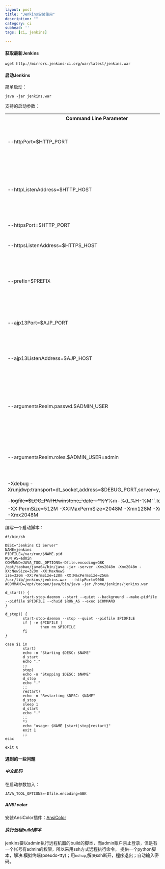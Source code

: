```yaml
---
layout: post
title: "Jenkins安装使用"
description: ""
category: ci
subhead: ''
tags: [ci, jenkins]

---
```

#### 获取最新Jenkins

    wget http://mirrors.jenkins-ci.org/war/latest/jenkins.war
 
#### 启动Jenkins


简单启动：

    java -jar jenkins.war
    
支持的启动参数：

<table class="table table-bordered table-striped table-condensed"><tbody>
<tr>
<th> Command Line Parameter </th>
<th> Description </th>
</tr>
<tr>
<td> --httpPort=$HTTP_PORT </td>
<td> Runs Jenkins listener on port $HTTP_PORT using standard <em>http</em> protocol. The default is port 8080. To disable (because you're using <em>https</em>), use port <tt>-1</tt>. </td>
</tr>
<tr>
<td> --httpListenAddress=$HTTP_HOST </td>
<td> Binds Jenkins to the IP address represented by $HTTP_HOST. The default is 0.0.0.0 — i.e. listening on all available interfaces. <br class="atl-forced-newline">
For example, to only listen for requests from localhost, you could use: --httpListenAddress=127.0.0.1 </td>
</tr>
<tr>
<td> --httpsPort=$HTTP_PORT </td>
<td> Uses HTTPS protocol on port $HTTP_PORT </td>
</tr>
<tr>
<td> --httpsListenAddress=$HTTPS_HOST </td>
<td> Binds Jenkins to listen for HTTPS requests on the IP address represented by $HTTPS_HOST. </td>
</tr>
<tr>
<td> --prefix=$PREFIX<br class="atl-forced-newline"> </td>
<td> Runs Jenkins to include the $PREFIX at the end of the URL.<br class="atl-forced-newline">
 For example, to make Jenkins accessible at <tt><b>http</b></tt><tt><b>://</b></tt><font color="green"><tt><b>myServer</b></tt></font><tt><b>:8080/jenkins</b></tt>, set --prefix=/jenkins </td>
</tr>
<tr>
<td> --ajp13Port=$AJP_PORT </td>
<td> Runs Jenkins listener on port $AJP_PORT using standard <em>AJP13</em> protocol. The default is port 8009. To disable (because you're using <em>https</em>), use port <tt>-1</tt>. </td>
</tr>
<tr>
<td> --ajp13ListenAddress=$AJP_HOST </td>
<td> Binds Jenkins to the IP address represented by $AJP_HOST. The default is 0.0.0.0 — i.e. listening on all available interfaces. </td>
</tr>
<tr>
<td> --argumentsRealm.passwd.$ADMIN_USER </td>
<td> Sets the password for user $ADMIN_USER. If Jenkins security is turned on, you must log in as the $ADMIN_USER in order to configure Jenkins or a Jenkins project. NOTE: You must also specify that this user has an <em>admin</em> role. (See next argument below). </td>
</tr>
<tr>
<td> --argumentsRealm.roles.$ADMIN_USER=admin </td>
<td> Sets that $ADMIN_USER is an administrative user and can configure Jenkins if Jenkins' security is turned on. See <a href="/display/JENKINS/Securing+Jenkins" title="Securing Jenkins">Securing Jenkins</a> for more information. </td>
</tr>
<tr>
<td> -Xdebug -Xrunjdwp:transport=dt_socket,address=$DEBUG_PORT,server=y,suspend=n </td>
<td> Sets debugging on and you can access debug on $DEBUG_PORT. </td>
</tr>
<tr>
<td> -<del>logfile=$LOG_PATH/winstone_`date +"%Y</del>%m-%d_%H-%M"`.log </td>
<td> Logging to desired file </td>
</tr>
<tr>
<td> -XX:PermSize=512M -XX:MaxPermSize=2048M -Xmn128M -Xms1024M -Xmx2048M </td>
<td> referring <a href="http://docs.oracle.com/javase/7/docs/technotes/tools/windows/java.html" class="external-link" rel="nofollow">to these options for Oracle Java</a> <br class="atl-forced-newline"> </td>
</tr>
</tbody></table>
  
编写一个启动脚本：

    #!/bin/sh
     
    DESC="Jenkins CI Server"
    NAME=jenkins
    PIDFILE=/var/run/$NAME.pid
    RUN_AS=admin
    COMMAND=JAVA_TOOL_OPTIONS=-Dfile.encoding=GBK /opt/taobao/java64/bin/java -jar -server -Xms2048m -Xmx2048m -XX:NewSize=320m -XX:MaxNewS
    ize=320m -XX:PermSize=128m -XX:MaxPermSize=256m /usr/lib/jenkins/jenkins.war  --httpPort=9000
    #COMMAND=/opt/taobao/java/bin/java -jar /home/jenkins/jenkins.war
     
    d_start() {
            start-stop-daemon --start --quiet --background --make-pidfile --pidfile $PIDFILE --chuid $RUN_AS --exec $COMMAND
    }
     
    d_stop() {
            start-stop-daemon --stop --quiet --pidfile $PIDFILE
            if [ -e $PIDFILE ]
                    then rm $PIDFILE
            fi
    }
     
    case $1 in
            start)
            echo -n "Starting $DESC: $NAME"
            d_start
            echo "."
            ;;
            stop)
            echo -n "Stopping $DESC: $NAME"
            d_stop
            echo "."
            ;;
            restart)
            echo -n "Restarting $DESC: $NAME"
            d_stop
            sleep 1
            d_start
            echo "."
            ;;
            *)
            echo "usage: $NAME {start|stop|restart}"
            exit 1
            ;;
    esac
     
    exit 0

#### 遇到的一些问题

##### 中文乱码

在启动参数加入：

    JAVA_TOOL_OPTIONS=-Dfile.encoding=GBK 
    
##### ANSI color    
安装AnsiColor插件：[AnsiColor](https://wiki.jenkins-ci.org/display/JENKINS/AnsiColor+Plugin)

##### 执行远程build脚本

jenkins要以admin执行远程机器的build的脚本，而admin账户禁止登录，但是有一个帐号有admin的权限，所以采用ssh方式远程执行命令。
提供一个python脚本，解决:模拟终端(pseudo-tty)；用`nohup`,解决ssh断开，程序退出；自动输入密码。

 <script src="https://gist.github.com/lichengwu/7960277.js" />


